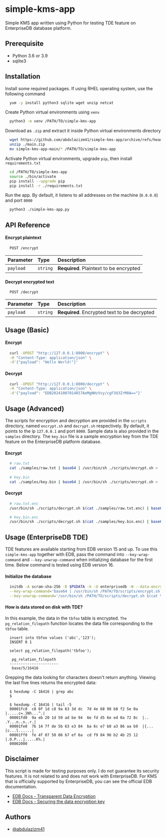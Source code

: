 # simple-kms-app
Simple KMS app written using Python for testing TDE feature on EnterpriseDB database platform.

## Prerequisite
- Python 3.6 or 3.9
- sqlite3

## Installation
Install some required packages. If using RHEL operating system, use the following command
```bash
  yum -y install python3 sqlite wget unzip netcat
```

Create Python virtual environments using `venv`
```bash
  python3 -m venv /PATH/TO/simple-kms-app
```

Download as `.zip` and extract it inside Python virtual environments directory
```bash
  wget https://github.com/abdulazizm41/simple-kms-app/archive/refs/heads/main.zip
  unzip ./main.zip
  mv simple-kms-app-main/* /PATH/TO/simple-kms-app
```

Activate Python virtual environments, upgrade `pip`, then install `requirements.txt`
```bash
  cd /PATH/TO/simple-kms-app
  source ./bin/activate
  pip install --upgrade pip
  pip install -r ./requirements.txt
```

Run the app. By default, it listens to all addresses on the machine (`0.0.0.0`) and port `8000`
```bash
  python3 ./simple-kms-app.py
```

## API Reference
#### Encrypt plaintext
```http
  POST /encrypt
```
| Parameter | Type     | Description                |
| :-------- | :------- | :------------------------- |
| `payload` | `string` | **Required**. Plaintext to be encrypted |

#### Decrypt encrypted text
```http
  POST /decrypt
```
| Parameter | Type     | Description                       |
| :-------- | :------- | :-------------------------------- |
| `payload` | `string` | **Required**. Encrypted text to be decrypted |

## Usage (Basic)
#### Encrypt
```bash
  curl -XPOST "http://127.0.0.1:8000/encrypt" \
  -H "Content-Type: application/json" \
  -d'{"payload": "Hello World!"}'
```

#### Decrypt
```bash
  curl -XPOST "http://127.0.0.1:8000/decrypt" \
  -H "Content-Type: application/json" \
  -d'{"payload": "EDB20241007014857AeMgNHzVsy/cgF3U3ZrM8A=="}'
```

## Usage (Advanced)
The scripts for encryption and decryption are provided in the `scripts` directory, named `encrypt.sh` and `decrypt.sh` respectively. By default, it points to the ip `127.0.0.1` and port `8000`. Sample data is also provided in the `samples` directory. The `key.bin` file is a sample encryption key from the TDE feature on the EnterpriseDB platform database.

#### Encrypt
```bash
  # raw.txt
  cat ./samples/raw.txt | base64 | /usr/bin/sh ./scripts/encrypt.sh > ./samples/raw.txt.enc
  
  # key.bin
  cat ./samples/key.bin | base64 | /usr/bin/sh ./scripts/encrypt.sh > ./samples/key.bin.enc
```

#### Decrypt
```bash
  # raw.txt.enc
  /usr/bin/sh ./scripts/decrypt.sh $(cat ./samples/raw.txt.enc) | base64 -di

  # key.bin.enc
  /usr/bin/sh ./scripts/decrypt.sh $(cat ./samples/key.bin.enc) | base64 -di
```

## Usage (EnterpriseDB TDE)
TDE features are available starting from EDB version 15 and up. To use this `simple-kms-app` together with EDB, pass the command into `--key-wrap-command` and `--key-unwrap-command` when initializing database for the first time. Below command is tested using EDB version 16.

#### Initialize the database
```bash
  initdb -A scram-sha-256 -D $PGDATA -k -U enterprisedb -W --data-encryption \
  --key-wrap-command='base64 | /usr/bin/sh /PATH/TO/scripts/encrypt.sh > %p' \
  --key-unwrap-command='/usr/bin/sh /PATH/TO/scripts/decrypt.sh $(cat %p) | base64 -di'
```

#### How is data stored on disk with TDE?
In this example, the data in the `tbfoo` table is encrypted. `The pg_relation_filepath` function locates the data file corresponding to the `tbfoo` table.
```
  insert into tbfoo values ('abc','123');
  INSERT 0 1

  select pg_relation_filepath('tbfoo');

   pg_relation_filepath
  ----------------------
   base/5/16416
```

Grepping the data looking for characters doesn't return anything. Viewing the last five lines returns the encrypted data:
```
  $ hexdump -C 16416 | grep abc
  $

  $ hexdump -C 16416 | tail -5
  00001fc0  c8 0f 1d c8 9a 63 3d dc  7d 4e 68 98 b8 f2 5e 0a  |.....c=.}Nh...^.|
  00001fd0  9a eb 20 1d 59 ad be 94  6e fd d5 6e ed 0a 72 8c  |.. .Y...n..n..r.|
  00001fe0  7b 14 7f de 5b 63 e3 84  ba 6c e7 b0 a3 86 aa b9  |{...[c...l......|
  00001ff0  fe 4f 07 50 06 b7 ef 6a  cd f9 84 96 b2 4b 25 12  |.O.P...j.....K%.|
  00002000
```

## Disclaimer
This script is made for testing purposes only. I do not guarantee its security features. It is not related to and does not work with EnterpriseDB. For KMS that is officially supported by EnterpriseDB, you can see the official EDB documentation.
 - [EDB Docs - Transparent Data Encryption](https://www.enterprisedb.com/docs/tde/latest/)
 - [EDB Docs - Securing the data encryption key](https://www.enterprisedb.com/docs/tde/latest/key_stores/)

## Authors
- [@abdulazizm41](https://www.github.com/abdulazizm41)
